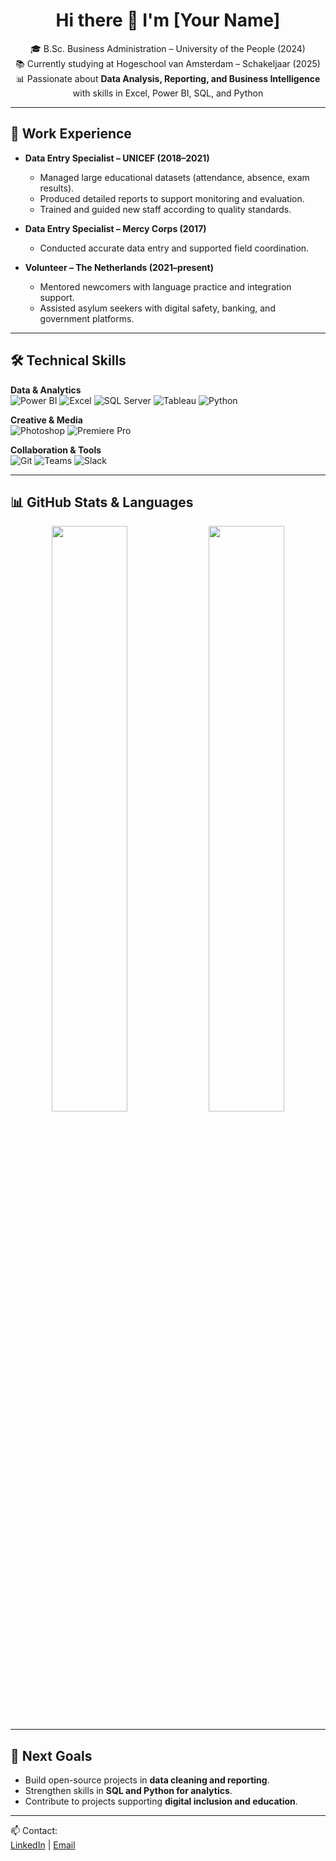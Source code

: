 <div align="center">

# Hi there 👋 I'm [Your Name]

🎓 B.Sc. Business Administration – University of the People (2024)  
📚 Currently studying at Hogeschool van Amsterdam – Schakeljaar (2025)  
📊 Passionate about **Data Analysis, Reporting, and Business Intelligence** with skills in Excel, Power BI, SQL, and Python  

---

</div>

## 💼 Work Experience
- **Data Entry Specialist – UNICEF (2018–2021)**  
  - Managed large educational datasets (attendance, absence, exam results).  
  - Produced detailed reports to support monitoring and evaluation.  
  - Trained and guided new staff according to quality standards.  

- **Data Entry Specialist – Mercy Corps (2017)**  
  - Conducted accurate data entry and supported field coordination.  

- **Volunteer – The Netherlands (2021–present)**  
  - Mentored newcomers with language practice and integration support.  
  - Assisted asylum seekers with digital safety, banking, and government platforms.  

---

## 🛠️ Technical Skills

**Data & Analytics**  
![Power BI](https://img.shields.io/badge/PowerBI-F2C811?style=flat&logo=powerbi&logoColor=black)
![Excel](https://img.shields.io/badge/Excel-217346?style=flat&logo=microsoft-excel&logoColor=white)
![SQL Server](https://img.shields.io/badge/SQL%20Server-CC2927?style=flat&logo=microsoftsqlserver&logoColor=white)
![Tableau](https://img.shields.io/badge/Tableau-E97627?style=flat&logo=tableau&logoColor=white)
![Python](https://img.shields.io/badge/Python-3776AB?style=flat&logo=python&logoColor=white)

**Creative & Media**  
![Photoshop](https://img.shields.io/badge/Adobe%20Photoshop-31A8FF?style=flat&logo=Adobe%20Photoshop&logoColor=black)
![Premiere Pro](https://img.shields.io/badge/Adobe%20Premiere%20Pro-9999FF?style=flat&logo=Adobe%20Premiere%20Pro&logoColor=white)

**Collaboration & Tools**  
![Git](https://img.shields.io/badge/GIT-E44C30?style=flat&logo=git&logoColor=white)
![Teams](https://img.shields.io/badge/Microsoft%20Teams-6264A7?style=flat&logo=microsoft-teams&logoColor=white)
![Slack](https://img.shields.io/badge/Slack-4A154B?style=flat&logo=slack&logoColor=white)

---

## 📊 GitHub Stats & Languages

<div align="center">

<img src="https://github-readme-stats.vercel.app/api?username=sary-snh&show_icons=true&theme=radical" width="49%"/>  
<img src="https://github-readme-stats.vercel.app/api/top-langs/?username=sary-snh&layout=compact&theme=radical" width="49%"/>  

</div>


---

## 🎯 Next Goals
- Build open-source projects in **data cleaning and reporting**.  
- Strengthen skills in **SQL and Python for analytics**.  
- Contribute to projects supporting **digital inclusion and education**.  

---

📫 Contact:  
[LinkedIn](https://linkedin.com/in/YOUR_LINKEDIN) | [Email](mailto:YOUR_EMAIL)
